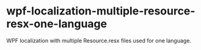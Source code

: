 # wpf-localization-multiple-resource-resx-one-language
WPF localization with multiple Resource.resx files used for one language.
